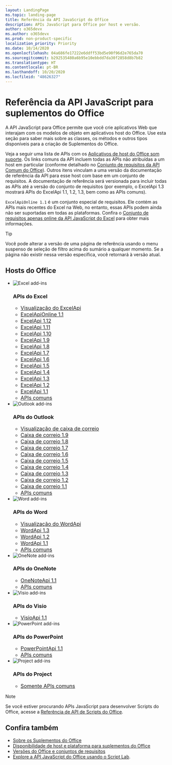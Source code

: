 ```yaml
---
layout: LandingPage
ms.topic: landing-page
title: Referência da API JavaScript do Office
description: APIs JavaScript para Office por host e versão.
author: o365devx
ms.author: o365devx
ms.prod: non-product-specific
localization_priority: Priority
ms.date: 10/14/2020
ms.openlocfilehash: 04a686fe17222e6ddff53bd5e90f96d2e765da70
ms.sourcegitcommit: b292535480a6b95e10ebbdd7da30f2858d8b7b82
ms.translationtype: HT
ms.contentlocale: pt-BR
ms.lasthandoff: 10/20/2020
ms.locfileid: "48626327"
---
```

# <a name="office-add-ins-javascript-api-reference"></a>Referência da API JavaScript para suplementos do Office

A API JavaScript para Office permite que você crie aplicativos Web que interajam com os modelos de objeto em aplicativos host do Office. Use esta seção para saber mais sobre as classes, os métodos e outros tipos disponíveis para a criação de Suplementos do Office.

Veja a seguir uma lista de APIs com os [Aplicativos de host do Office som suporte](/office/dev/add-ins/overview/office-add-in-availability). Os links comuns da API incluem todas as APIs não atribuídas a um host em particular (conforme detalhado no [Conjunto de requisitos da API Comum do Office](/office/dev/add-ins/reference/requirement-sets/office-add-in-requirement-sets)). Outros itens vinculam a uma versão da documentação de referência da API para esse host com base em um conjunto de requisitos. A documentação de referência será versionada para incluir todas as APIs até a versão do conjunto de requisitos (por exemplo, o ExcelApi 1.3 mostrará APIs do ExcelApi 1.1, 1.2, 1.3, bem como as APIs comuns).

`ExcelApiOnline 1.1` é um conjunto especial de requisitos. Ele contém as APIs mais recentes do Excel na Web, no entanto, essas APIs podem ainda não ser suportadas em todas as plataformas. Confira o [Conjunto de requisitos apenas online da API JavaScript do Excel](/office/dev/add-ins/reference/requirement-sets/excel-api-online-requirement-set) para obter mais informações.

> [!TIP]
> Você pode alterar a versão de uma página de referência usando o menu suspenso de seleção de filtro acima do sumário a qualquer momento. Se a página não existir nessa versão específica, você retornará à versão atual.

<h2>Hosts do Office</h2>

<ul class="cardsK panelContent cols cols3">
    <li>
        <a class="card x-hidden-focus">
            <div class="cardImageOuter">
                <div class="cardImage">
                    <img src="/javascript/api/overview/images/logo-excel.svg" alt="Excel add-ins" />
                </div>
            </div>
            <div class="cardText">
                <h3>APIs do Excel</h3>
                <ul>
                    <li><a style="font-size: 1rem;" href="/javascript/api/excel?view=excel-js-preview">Visualização do ExcelApi</a></li>
                    <li><a style="font-size: 1rem;" href="/javascript/api/excel?view=excel-js-online">ExcelApiOnline 1.1</a></li>
                    <li><a style="font-size: 1rem;" href="/javascript/api/excel?view=excel-js-1.12">ExcelApi 1.12</a></li>
                    <li><a style="font-size: 1rem;" href="/javascript/api/excel?view=excel-js-1.11">ExcelApi 1.11</a></li>
                    <li><a style="font-size: 1rem;" href="/javascript/api/excel?view=excel-js-1.10">ExcelApi 1.10</a></li>
                    <li><a style="font-size: 1rem;" href="/javascript/api/excel?view=excel-js-1.9">ExcelApi 1.9</a></li>
                    <li><a style="font-size: 1rem;" href="/javascript/api/excel?view=excel-js-1.8">ExcelApi 1.8</a></li>
                    <li><a style="font-size: 1rem;" href="/javascript/api/excel?view=excel-js-1.7">ExcelApi 1.7</a></li>
                    <li><a style="font-size: 1rem;" href="/javascript/api/excel?view=excel-js-1.6">ExcelApi 1.6</a></li>
                    <li><a style="font-size: 1rem;" href="/javascript/api/excel?view=excel-js-1.5">ExcelApi 1.5</a></li>
                    <li><a style="font-size: 1rem;" href="/javascript/api/excel?view=excel-js-1.4">ExcelApi 1.4</a></li>
                    <li><a style="font-size: 1rem;" href="/javascript/api/excel?view=excel-js-1.3">ExcelApi 1.3</a></li>
                    <li><a style="font-size: 1rem;" href="/javascript/api/excel?view=excel-js-1.2">ExcelApi 1.2</a></li>
                    <li><a style="font-size: 1rem;" href="/javascript/api/excel?view=excel-js-1.1">ExcelApi 1.1</a></li>
                    <li><a style="font-size: 1rem;" href="/javascript/api/office?view=excel-js-preview">APIs comuns</a></li>
                </ul>
            </div>
        </a>
    </li>
    <li>
        <a class="card x-hidden-focus">
            <div class="cardImageOuter">
                <div class="cardImage">
                    <img src="/javascript/api/overview/images/logo-outlook.svg" alt="Outlook add-ins" />
                </div>
            </div>
            <div class="cardText">
                <h3>APIs do Outlook</h3>
                <ul>
                    <li><a style="font-size: 1rem;" href="/javascript/api/outlook?view=outlook-js-preview">Visualização de caixa de correio</a></li>
                    <li><a style="font-size: 1rem;" href="/javascript/api/outlook?view=outlook-js-1.9">Caixa de correio 1.9</a></li>
                    <li><a style="font-size: 1rem;" href="/javascript/api/outlook?view=outlook-js-1.8">Caixa de correio 1.8</a></li>
                    <li><a style="font-size: 1rem;" href="/javascript/api/outlook?view=outlook-js-1.7">Caixa de correio 1.7</a></li>
                    <li><a style="font-size: 1rem;" href="/javascript/api/outlook?view=outlook-js-1.6">Caixa de correio 1.6</a></li>
                    <li><a style="font-size: 1rem;" href="/javascript/api/outlook?view=outlook-js-1.5">Caixa de correio 1.5</a></li>
                    <li><a style="font-size: 1rem;" href="/javascript/api/outlook?view=outlook-js-1.4">Caixa de correio 1.4</a></li>
                    <li><a style="font-size: 1rem;" href="/javascript/api/outlook?view=outlook-js-1.3">Caixa de correio 1.3</a></li>
                    <li><a style="font-size: 1rem;" href="/javascript/api/outlook?view=outlook-js-1.2">Caixa de correio 1.2</a></li>
                    <li><a style="font-size: 1rem;" href="/javascript/api/outlook?view=outlook-js-1.1">Caixa de correio 1.1</a></li>
                    <li><a style="font-size: 1rem;" href="/javascript/api/office?view=outlook-js-preview">APIs comuns</a></li>
                </ul>
            </div>
        </a>
    </li>
    <li>
        <a class="card x-hidden-focus">
            <div class="cardImageOuter">
                <div class="cardImage">
                    <img src="/javascript/api/overview/images/logo-word.svg" alt="Word add-ins" />
                </div>
            </div>
            <div class="cardText">
                <h3>APIs do Word</h3>
                <ul>
                    <li><a style="font-size: 1rem;" href="/javascript/api/word?view=word-js-preview">Visualização do WordApi</a></li>
                    <li><a style="font-size: 1rem;" href="/javascript/api/word?view=word-js-1.3">WordApi 1.3</a></li>
                    <li><a style="font-size: 1rem;" href="/javascript/api/word?view=word-js-1.2">WordApi 1.2</a></li>
                    <li><a style="font-size: 1rem;" href="/javascript/api/word?view=word-js-1.1">WordApi 1.1</a></li>
                    <li><a style="font-size: 1rem;" href="/javascript/api/office?view=word-js-preview">APIs comuns</a></li>
                </ul>
            </div>
        </a>
    </li>
    <li>
        <a class="card x-hidden-focus">
            <div class="cardImageOuter">
                <div class="cardImage">
                    <img src="/javascript/api/overview/images/logo-onenote.svg" alt="OneNote add-ins" />
                </div>
            </div>
            <div class="cardText">
                <h3>APIs do OneNote</h3>
                <ul>
                    <li><a style="font-size: 1rem;" href="/javascript/api/onenote?view=onenote-js-1.1">OneNoteApi 1.1</a></li>
                    <li><a style="font-size: 1rem;" href="/javascript/api/office?view=onenote-js-1.1">APIs comuns</a></li>
                </ul>
            </div>
        </a>
    </li>
    <li>
        <a class="card x-hidden-focus">
            <div class="cardImageOuter">
                <div class="cardImage">
                    <img src="/javascript/api/overview/images/logo-visio.svg" alt="Visio add-ins" />
                </div>
            </div>
            <div class="cardText">
                <h3>APIs do Visio</h3>
                <ul>
                    <li><a style="font-size: 1rem;" href="/javascript/api/visio?view=visio-js-1.1">VisioApi 1.1</a></li>
                </ul>
            </div>
        </a>
    </li>
    <li>
        <a class="card x-hidden-focus">
            <div class="cardImageOuter">
                <div class="cardImage">
                    <img src="/javascript/api/overview/images/logo-powerpoint.svg" alt="PowerPoint add-ins" />
                </div>
            </div>
            <div class="cardText">
                <h3>APIs do PowerPoint</h3>
                <ul>
                    <li><a style="font-size: 1rem;" href="/javascript/api/powerpoint?view=powerpoint-js-1.1">PowerPointApi 1.1</a></li>
                    <li><a style="font-size: 1rem;" href="/javascript/api/office?view=powerpoint-js-1.1">APIs comuns</a></li>
                </ul>
            </div>
        </a>
    </li>
    <li>
        <a class="card x-hidden-focus">
            <div class="cardImageOuter">
                <div class="cardImage">
                    <img src="/javascript/api/overview/images/logo-project.svg" alt="Project add-ins" />
                </div>
            </div>
            <div class="cardText">
                <h3>APIs do Project</h3>
                <ul>
                    <li><a style="font-size: 1rem;" href="/javascript/api/office?view=common-js">Somente APIs comuns</a></li>
                </ul>
            </div>
        </a>
    </li>
</ul>

> [!NOTE]
> Se você estiver procurando APIs JavaScript para desenvolver Scripts do Office, acesse a [Referência de API de Scripts do Office](/javascript/api/office-scripts/overview).

## <a name="see-also"></a>Confira também

- [Sobre os Suplementos do Office](/office/dev/add-ins/overview)
- [Disponibilidade de host e plataforma para suplementos do Office](/office/dev/add-ins/overview/office-add-in-availability)
- [Versões do Office e conjuntos de requisitos](/office/dev/add-ins/develop/office-versions-and-requirement-sets)
- [Explore a API JavaScript do Office usando o Script Lab](/office/dev/add-ins/overview/explore-with-script-lab).
